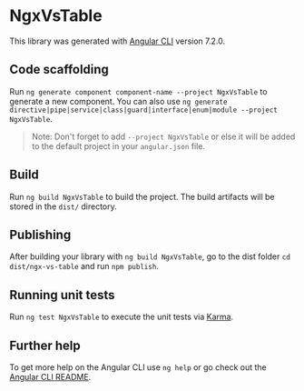 # NgxVsTable

This library was generated with [Angular CLI](https://github.com/angular/angular-cli) version 7.2.0.

## Code scaffolding

Run `ng generate component component-name --project NgxVsTable` to generate a new component. You can also use `ng generate directive|pipe|service|class|guard|interface|enum|module --project NgxVsTable`.
> Note: Don't forget to add `--project NgxVsTable` or else it will be added to the default project in your `angular.json` file. 

## Build

Run `ng build NgxVsTable` to build the project. The build artifacts will be stored in the `dist/` directory.

## Publishing

After building your library with `ng build NgxVsTable`, go to the dist folder `cd dist/ngx-vs-table` and run `npm publish`.

## Running unit tests

Run `ng test NgxVsTable` to execute the unit tests via [Karma](https://karma-runner.github.io).

## Further help

To get more help on the Angular CLI use `ng help` or go check out the [Angular CLI README](https://github.com/angular/angular-cli/blob/master/README.md).
